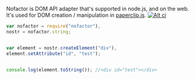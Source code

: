 Nofactor is DOM API adapter that's supported in node.js, and on the web. It's used for DOM creation / manipulation in [paperclip.js](/classdojo/paperclip.js). [![Alt ci](https://travis-ci.org/classdojo/nofactor.js.png)](https://travis-ci.org/classdojo/nofactor.js)


```javascript
var nofactor = require("nofactor"),
nostr = nofactor.string;


var element = nostr.createElement("div"),
element.setAttribute("id", "test");


console.log(element.toString()); //<div id="test"></div>
```
